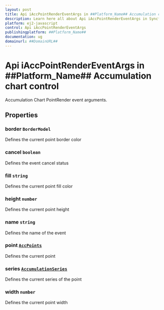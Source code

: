 ```yaml
---
layout: post
title: Api iAccPointRenderEventArgs in ##Platform_Name## Accumulation chart control | Syncfusion
description: Learn here all about Api iAccPointRenderEventArgs in Syncfusion ##Platform_Name## Accumulation chart control of Syncfusion Essential JS 2 and more.
platform: ej2-javascript
control: Api iAccPointRenderEventArgs 
publishingplatform: ##Platform_Name##
documentation: ug
domainurl: ##DomainURL##
---
```


# Api iAccPointRenderEventArgs in ##Platform_Name## Accumulation chart control

Accumulation Chart PointRender event arguments.

## Properties

### border `BorderModel`

Defines the current point border color

### cancel `boolean`

Defines the event cancel status

### fill `string`

Defines the current point fill color

### height `number`

Defines the current point height

### name `string`

Defines the name of the event

### point [`AccPoints`](./api-accPoints.html)

Defines the current point

### series [`AccumulationSeries`](./api-accumulationSeries.html)

Defines the current series of the point

### width `number`

Defines the current point width
